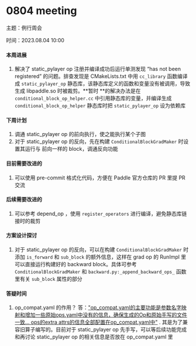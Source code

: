# 0804 meeting

主题：例行周会

时间：2023.08.04 10:00



#### 本周进展

1. 解决了 static_pylayer op 注册并编译成功后运行单测发现 “has not been registered” 的问题。排查发现是 CMakeLists.txt 中用 `cc_library` 函数编译成 `static_pylayer_op` 静态库，该静态库定义的函数和变量没有被调用，导致生成 libpaddle.so 时被裁剪。**暂时 **的解决办法是在 `conditional_block_op_helper.cc` 中引用静态库的变量，并编译生成 `conditional_block_op_helper` 静态库时把 `static_pylayer_op` 设为依赖库



#### 下周计划

1. 调通 static_pylayer op 的前向执行，使之能执行某个子图
2.  对于 static_pylayer op 的反向，先在构建 `ConditionalBlockGradMaker` 时设置其运行与 前向一样的 block，调通反向功能



#### 目前需要改进的

1. 可以使用 pre-commit 格式化代码，方便在 Paddle 官方仓库的 PR 里提 PR 交流



#### 后续需要改进的

1. 可以参考 depend_op ，使用 `register_operators` 进行编译，避免静态库链接时的裁剪



#### 方案设计探讨

1. 对于 static_pylayer op 的反向，可以在构建 `ConditionalBlockGradMaker` 时添加 `is_forward` 和 `sub_block` 的额外信息，这样在 grad op 的 RunImpl 里可以直接运行构建好的 backward block。具体可参考  `ConditionalBlockGradMaker` 和 `backward.py:_append_backward_ops_` 函数里有关 `sub_block` 属性的部分



#### 答疑时间

1. op_compat.yaml 的作用？
   答：["op_compat.yaml的主要功能是参数名字映射和增加一些原始ops.yaml中没有的信息，确保生成的Op和原始手写的文件一致... ops的extra attrs的信息全部配置在op_compat.yaml中"](https://github.com/PaddlePaddle/community/blob/master/pfcc/paddle-code-reading/code_gen/code_gen_ops.md#:~:text=%E5%9B%BE3%2D4,%E5%8F%AF%E4%BB%A5%E7%9B%B4%E6%8E%A5%E7%94%9F%E6%88%90%E3%80%82) . 其是为了兼容旧算子编写的。目前对于 static_pylayer op 先手写，可以等后续功能完成和再讨论 static_pylayer op 的相关信息是否放在 op_compat.yaml 里